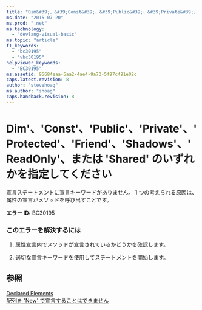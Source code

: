 ```yaml
---
title: "Dim&#39;、&#39;Const&#39;、&#39;Public&#39;、&#39;Private&#39;、&#39;Protected&#39;、&#39;Friend&#39;、&#39;Shadows&#39;、&#39;ReadOnly&#39;、または &#39;Shared&#39; のいずれかを指定してください | Microsoft Docs"
ms.date: "2015-07-20"
ms.prod: ".net"
ms.technology: 
  - "devlang-visual-basic"
ms.topic: "article"
f1_keywords: 
  - "bc30195"
  - "vbc30195"
helpviewer_keywords: 
  - "BC30195"
ms.assetid: 95684eaa-5aa2-4ae4-9a73-5f97c491e02c
caps.latest.revision: 8
author: "stevehoag"
ms.author: "shoag"
caps.handback.revision: 8
---
```

# Dim&#39;、&#39;Const&#39;、&#39;Public&#39;、&#39;Private&#39;、&#39;Protected&#39;、&#39;Friend&#39;、&#39;Shadows&#39;、&#39;ReadOnly&#39;、または &#39;Shared&#39; のいずれかを指定してください
宣言ステートメントに宣言キーワードがありません。 1 つの考えられる原因は、属性の宣言がメソッドを呼び出すことです。  
  
 **エラー ID:** BC30195  
  
### このエラーを解決するには  
  
1.  属性宣言内でメソッドが宣言されているかどうかを確認します。  
  
2.  適切な宣言キーワードを使用してステートメントを開始します。  
  
## 参照  
 [Declared Elements](../../visual-basic/programming-guide/language-features/declared-elements/index.md)   
 [配列を 'New' で宣言することはできません](../../visual-basic/misc/bc30053.md)